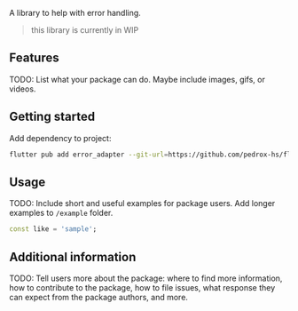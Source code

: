A library to help with error handling.

> this library is currently in WIP

## Features

TODO: List what your package can do. Maybe include images, gifs, or videos.

## Getting started

Add dependency to project:

```bash
flutter pub add error_adapter --git-url=https://github.com/pedrox-hs/flutter_packages --git-path=error_adapter
```

## Usage

TODO: Include short and useful examples for package users. Add longer examples
to `/example` folder.

```dart
const like = 'sample';
```

## Additional information

TODO: Tell users more about the package: where to find more information, how to
contribute to the package, how to file issues, what response they can expect
from the package authors, and more.
